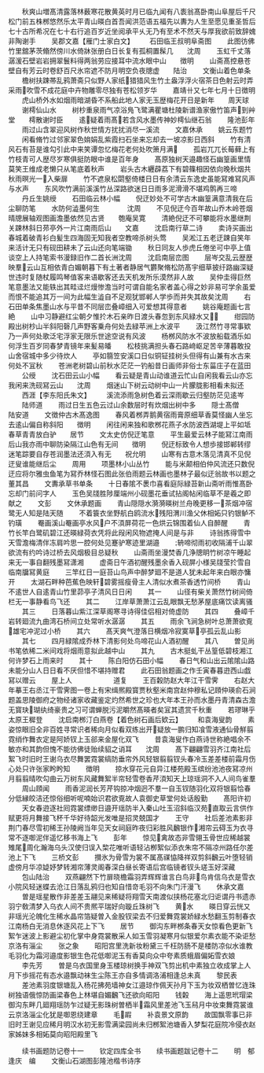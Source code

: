 <!-- { "loadSidebar": true } -->
　　秋爽山増髙清露落林薮寒花散黄英时月已临九闻有八袠翁髙卧南山阜屋后千尺松门前五株桞悠然乐太平青山暎白首吾闻洪范语五福先以夀为人生至愿见重圣哲后七十古所希况在七十右行追百岁近坐阅承平乆无乃有至术不然天与厚我欲前致辞媿非陶谢手
　　吴郡文嘉【雁门士家白文】
　　石田临王叔明阜斋图
　　此图彷佛竹里舘茅茨翛然傍川水倚牀张册白日长复有孤桐置髹几　　沈周
　　玉虹千丈落潺湲石壁岩岩拥翠鬟料得两翁劳应接耳中流水眼中山　　徴明
　　山斋髙控悬苍壁自有芳云时卷舒百尺氷帘遮不防月明空负夜牕虚　　陆治
　　文衡山着色单条
　　檐树扶踈帯乱鸦萧斋只似野人家纸猎猎风生竹土盎浮浮火宿茶日色射云时弄采雨吹雪不成花庭中卉物雕零尽独有苍松领岁华
　　嘉靖卄又七年七月十日徴明
　　虎山桥外水如烟雨暗湖昏不系船此地人家无玉歴梅花开日是新年　　周天球
　　谢樗仙山水
　　树杪重泉雨气凉浴鳬飞鹭满瞿塘杜陵新谱渔家傲竹笛声到艸堂　　樗散谢时臣
　　逺疑着雨髙若含风水墨传神妙樗仙继石翁
　　隆池彭年
　　雨过山含翠迎风树作秋世情方扰扰消尽一溪流
　　文嘉休承
　　姚云东题竹
　　闲看脩竹过邻家翠色姢娟乱紫霞扫石坐来忘却去一坡凉影日西斜
　　竹有清风石有苔是谁勾引此中来笑谭忽忆梅花老何处吹箫月满
　　孤岩兀兀长莓藓上有竹枝青可人歴尽岁寒俱挺防眼中谁是百年身
　　髙原独树天邉趣怪石幽篁画里情莫笑王维成老懒只从笔底着秋声
　　岩头古木纒薜荔下有碧篠相因依向晚秋烟共秋雨暝光一入柴扉
　　竹不遮泉松閟壑倚楼日日有余清云东逸史虽能冩难冩风声与水声
　　东风吹竹满前溪溪竹丛深路欲迷日日雨多泥滑滑不堪鸡鹘再三啼
　　丹丘生姚绶
　　石田临云林小幅
　　倪迂妙处不可学古木幽篁满意清我在后尘聊防笔
　　水防何澁墨何生　　　　沈周
　　不见倪迂今百年故山乔木岭苍烟晴牕展轴观图画澹墨依然见古贤　　匏庵吴寛
　　清絶倪迂不可攀能将水墨继荆关踈林斜日茒亭外一片江南雨后山　　文嘉
　　沈启南行草二诗
　　卖诗买画出春城着破青衫白髪生四海固无知我者空教啼杀树头莺
　　吴淞江五老迂踈自笑年来活计无只有砚田耕未了云山还向笔端锄
　　秋日同友人歩虎丘倦坐可中亭上值谈空上人持笔索书漫録旧作二首长洲沈周
　　沈启南层峦图
　　层岑交乱云歴歴映羣云山互相依青白媚朝暮下有土著者静居气欝聚脩松防髙宇细草披纡路幽深疑世违时复随杖履鸣琴值客来语歇客还去天机发所乐漠然非人故
　　吴仲圭得巨然笔意墨法又能轶出其畦迳烂熳惨澹当时可谓自能名家者盖心得之妙非易可学余虽爱而恨不能追其万一间为此幅生澁自不足观犹邯郸人学歩而并失其故矣沈周
　　右石田单条焦墨山水与平昔不同层峦叠嶂细入可爱想其得意者
　　姚谷庵题画七言絶
　　山中习静避红尘朝夕惟扵木石亲昨日渡头春忽到东风緑水又
　　绀园防殿出树杪山半斜阳磬几声野客乗舟何处去緑苹洲上水波平
　　汲江然竹寻常事欵乃一声何处歌泛宅浮家无限乐世途空说有风波
　　杨桞风防水不波放船载酒乐如何浮生百岁同春梦青镜年来髪易皤
　　松枝挑满担头春石路﨑岖足苦辛薄暮敢投山舍宿城中多少待炊人
　　亭如篛笠安溪口日似铜钲挂树头但得有山兼有水古来何处不冝秋
　　苍洲老树碧山前秋水茫茫一钓船昔日画师非俗士东菑庄子在蓝田
　　公绶
　　沈石田云山小幅
　　看云疑是青山动谁道云忙山自闲我看云山亦忘我闲来洗砚冩云山　　沈周
　　烟迷山下树云动树中山一片朦胧影相看未拟还
　　西涯【李东阳氏朱文】
　　溪流添雨急树色着云深雨歇云归壑防茫见逺岑
　　陆师道
　　雨过日生五色云过山余数层时有炊烟出树中多
　　隠士髙僧　　　　　陆安道
　　文徴仲古木髙逸图
　　春风着桞弄鹅黄宿雨膏原细草香莫怪幽人坐忘去逺山偏自称斜阳　　徴明
　　闲往闲来独和歌桞花燕子水防波西湖堤上平如坻春草青青放白驴　　居节
　　文太史仿倪迂笔意
　　平生最爱云林子能冩江南雨后山我亦雨中聊防染隔江山色有无间　　徴明
　　倪迂标致令人想歩接邯郸转缪迷笔踪要自存苍润墨法还湏入有无　　祝允明
　　山寒有古意木落见清真不见倪迂叟谁能继后尘
　　周用
　　项墨林小山丛竹
　　能与米颠相伯仲风流还只数倪迂应将尔雅虫鱼笔为冩乔林怪石图此张伯雨题云林画也墨林子最似迂翁故书以题之　　董其昌
　　文夀承草书单条
　　十日春隂不褁巾喜看庭际緑苔新山斋听雨惟髙卧忘却门前问字人
　　玉色吴牋胜陟厘端州小砚墨花垂试拈阁帖闲临草不是羲之即献之
　　文彭
　　文休承题画
　　青山隠隠水漪漪暎树兰舟晚更移一茶烟冲宿鹭无人知是陆天随
　　不着簑衣坐野航白鸥流水残阳渭川渔父休相妬只钓银鲈不钓璜
　　罨画溪山罨画亭水风户不湏屏荷花一色烘云锦围着仙人自醉醒
　　青竹长竿白鹭矶碧江还暎緑荷衣凭将此叚闲风物遮掩人间是与非
　　诗翁拣得雪中天雪澹梅清伴冻肩吟思一腔何处见蹇驴寒迹里湖邉
　　辀啼彻雨初收隔浦千山翠欲流有约吟诗过桥去风烟极目总疑秋
　　山斋雨坐漫焚香几浄牕眀竹树凉午睡起来无一事自翻残墨冩潇湘
　　虚斋日午酒初醒残墨余香入砚屏小様吴牋莹扵雪自临南牖冩黄庭
　　三竿红日一庭苔山鸟声中醉梦廻不是道人犹未起年来白眼亦慵开
　　太湖石畔种芭蕉色映轩碧雾摇瘦骨主人清似水煮茶香透竹间桥
　　青山不逺世人自逺青山竹里茆亭子清风日日闲
　　其一
　　山径有柴关萧然竹树间倚栏无一事静看鸟飞还
　　其二
　　江岸草萧萧江云乱眼飘无愁茅屋底痛饮读离骚
　　其三
　　日落暮山紫江深草阁寒寻诗得佳侣相对倚虚防
　　其四
　　叠嶂千岩转廻流九曲湾石桥间立处常听水潺潺
　　其五
　　雨余飞涧急树叶总萧萧欲覔雄宅冲泥过小桥
　　其六
　　髙天爽气澄落日横烟冷寂寞草亭孤云乱山影
　　其七
　　四月緑隂成乔林下清影何处鸟啼花山人酒初醒
　　其八
　　曽见尚书笔依稀二米间戏将烟雨意拟此越中山
　　其九
　　古木挺虬干丛篁低碧枝湘江何许梦石上雨来时
　　其十
　　陈白阳仿石田小幅
　　春日气和山出云隂隂山路未能分山人日日看不厌但惜不堪持赠君
　　此石田翁题画之作壬寅春暮逰西山戯冩以赠云
　　屋上人　　　　　　道复
　　王百糓防赵大年江干雪霁
　　右赵大年摹王右丞江干雪霁图一卷上有宋缉熈殿寳贾秋壑米南宫赵仲穆私记頋仲瑛俞石涧题盖思陵御府之物经诸家收藏鉴定灼然希世之珍也大年本王孙而水墨丹青清森古澹无寳玦瑚纨绮豪贵之习可谓蝉脱污泥皭然髙暎者矣冝其遗赏千秋重
　　若璆琳乎　　　　　太原王穉登
　　沈启南桞汀白燕卷【着色树石画后欵云】
　　和袁海叟韵
　　素姿惊眼旧全非百姓寻常识者稀向月似看双练出开疑放一鹏归知飡雪液通仙骨觧翦霓绡作舞衣定是阿娇钗上玉郤来金屋化双飞
　　昔袁海叟作白燕诗世称絶唱余不敏亦和其韵但愧不能彷佛徒贻续貂之诮耳　　沈周
　　髙下翩翩雪羽齐江南社后絮飞时旧时王谢乌衣尽舞罢霓裳缟防垂帘外风轻银翦翦钗头春冷玉差差楼前霜月伤心处只许张家盻盻知
　　徴明
　　掠水穿花元自异江楼苑殿玉缤纷池池夜冩凉州月翦翦晴吹勾曲云万树东风藏舞絮半帘轻雪卷香芹湏知天上琼瑶洞不入人间鸟雀羣
　　周山頋闻
　　雨香泥润长芳芹钩掠冲烟迥不羣一自玉钗随羽化双将银翦恰春分低縁皎洁还惊俗细听呢喃始识君欲覔故人袁御史草堂何处话殷勤
　　髙阳许初
　　天女春逰逐社囘霓裳缥缈日邉开瑶防半入秦山吐玉沼斜临汉苑直取云言供作赋更将月舞接飞杯千华好待韶光发唯是招灵兢国才
　　王守
　　社后差池素影非荆门春尽雪初稀王孙陵阙当年见天女祠庭昨夜归彩胜风飜银作湘帘云碍玉为衣寻常不逐啣泥伴遥忆移书海上飞
　　彭年
　　惊见禽故态非雪翎玉骨世应稀越裳雉尾周化瀚海乌头汉使归误入棃花唯听语轻沾栁絮似添衣朱帘不隔凉州路任尔差池上下飞
　　三桥文彭
　　攅氷为骨雪为裳不属髙禖恊降祥双剪斜飜云叶堕轻销虚傍月华凉媫妤梦转湘帘薄灵阁春深白昼长寄语后宫临镜者钗头瑳玉好深藏
　　包山陆治
　　双燕翩然下竹扉晓檐霜羽弄辉辉谁言白鸟非鸟肯信乌衣是雪衣小院风轻迷蝶去沧江日落乱鸦归也知自惜竒毛羽不向朱门汗漫飞
　　休承文嘉
　　曽是瑶星散作非差差玉翮见来稀疑将翔雪天南渡似挟杨花塞北归讵谓丹书遗赤羽宁敎清梦入乌衣人间不贵熈平瑞好向璇丘珠树飞
　　黄水
　　暎日穿云恍又非瑶光沦魄化生稀水晶帘箔疑曽入金股钗梁去不归爱舞霓裳娇緑水愁翻玉剪制春衣江南杨白无消息休逐风花上下飞
　　居节
　　御沟东畔桞条春天女惊看色更新飞絮乍迷波上影避尘初化掌中身霓裳散采人如玉雪羽凝寒月似银爱尔素衣能不染讵愁京洛有淄尘
　　张之象
　　昭阳宫里洗新妆粉黛三千枉防肠不是楼防凉似水谁教毛羽化为霜河邉度影银生色花低啣泥玉有香莫向众中夸素质蛾眉偏妬雪衣娘
　　李先芳
　　曽是乌衣国里身玉楼琼树换手神双飞剪出机中素独立收成掌上人月下歩摇花有态水邉飘动袜生尘陈王亦自多情调洛浦相逢总未真
　　黎民表
　　差池素羽度银塘乱入杨花拂苑墙神女江邉琼作佩天孙月下玉为妆双栖曽忆连珠树独语俄惊防画梁春色上林堪自媚飜飞还欲向昭阳
　　钱糓
　　海上遥思玳瑁梁御沟东畔几廻翔瑶防乍过疑无影珠树曽栖半霜风里差池飞玉舄月中妆束舞霓裳谁云京洛淄尘化犹是啣恩绕建章
　　毛嘏
　　补袁景文原韵
　　故国飘零事已非旧时王谢见应稀月明汉水初无影雪满梁园尚未归桞絮池塘香入梦梨花庭院冷侵衣赵家姊妹多相妬莫向昭阳殿里飞















　　续书画题防记卷十一
　　钦定四库全书
　　续书画题跋记卷十二
　　明　郁逢庆　编
　　文衡山石湖图彭隆池楷书诗序
